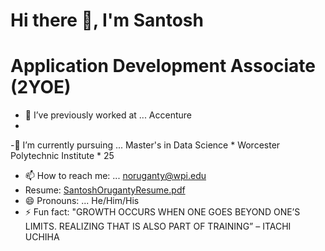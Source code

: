 #                                                                              Hi there 👋, I'm Santosh
#                                                                        Application Development Associate (2YOE)




- 🔭 I’ve previously worked at ... Accenture
- 
-🌱 I’m currently pursuing ... Master's in Data Science * Worcester Polytechnic Institute * 25
- 📫 How to reach me: ... noruganty@wpi.edu
- Resume: [SantoshOrugantyResume.pdf](https://github.com/santhoshraghu/santhoshraghu/files/15206096/SantoshOrugantyResume.pdf)
- 😄 Pronouns: ... He/Him/His
- ⚡ Fun fact: "GROWTH OCCURS WHEN ONE GOES BEYOND ONE’S LIMITS. REALIZING THAT IS ALSO PART OF TRAINING” – ITACHI UCHIHA
  
